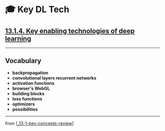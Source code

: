 # 🎓 Key DL Tech

## [**13.1.4.** Key enabling technologies of deep learning](https://livebook.manning.com/book/deep-learning-with-javascript/chapter-13/25)

---

## **Vocabulary**

- **backpropagation**
- **convolutional layers recurrent networks**
- **activation functions**
- **browser's WebGL**
- **building blocks**
- **loss functions**
- **optimizers**
- **possibilities**

---
from [[_13-1-key-concepts-review]]

[//begin]: # "Autogenerated link references for markdown compatibility"
[_13-1-key-concepts-review]: _13-1-key-concepts-review.md "🎓 Key Concepts"
[//end]: # "Autogenerated link references"